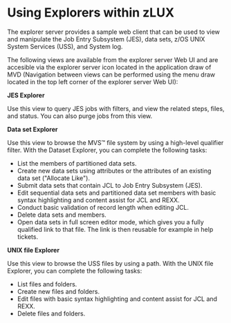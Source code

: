 # Using Explorers within zLUX

The explorer server provides a sample web client that can be used to view and manipulate the Job Entry Subsystem \(JES\), data sets, z/OS UNIX System Services \(USS\), and System log.

The following views are available from the explorer server Web UI and are accesible via the explorer server icon located in the application draw of MVD \(Navigation between views can be performed using the menu draw located in the top left corner of the explorer server Web UI\):

**JES Explorer**

Use this view to query JES jobs with filters, and view the related steps, files, and status. You can also purge jobs from this view.

**Data set Explorer**

Use this view to browse the MVS™ file system by using a high-level qualifier filter. With the Dataset Explorer, you can complete the following tasks:

* List the members of partitioned data sets.
* Create new data sets using attributes or the attributes of an existing data set \("Allocate Like"\).
* Submit data sets that contain JCL to Job Entry Subsystem \(JES\).
* Edit sequential data sets and partitioned data set members with basic syntax highlighting and content assist for JCL and REXX.
* Conduct basic validation of record length when editing JCL.
* Delete data sets and members.
* Open data sets in full screen editor mode, which gives you a fully qualified link to that file. The link is then reusable for example in help tickets.

**UNIX file Explorer**

Use this view to browse the USS files by using a path. With the UNIX file Explorer, you can complete the following tasks:

* List files and folders.
* Create new files and folders.
* Edit files with basic syntax highlighting and content assist for JCL and REXX.
* Delete files and folders.

